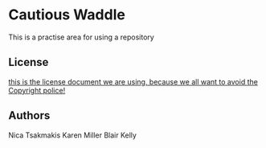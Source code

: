 
# Cautious Waddle

This is a practise area for using a repository


## License

[this is the license document we are using, because we all want to avoid the Copyright police!](https://creativecommons.org/licenses/by/4.0/legalcode)

  
## Authors
Nica Tsakmakis
Karen Miller 
Blair Kelly 

  
